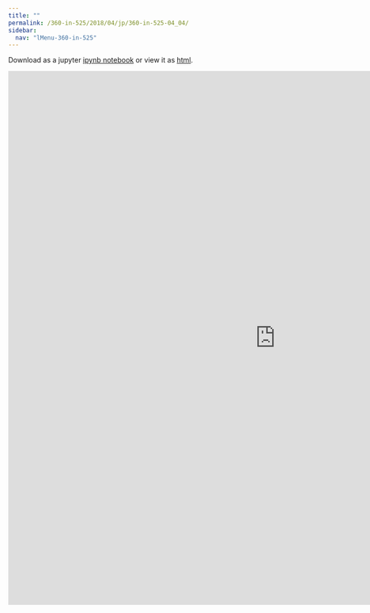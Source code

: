 ```yaml
---
title: ""
permalink: /360-in-525/2018/04/jp/360-in-525-04_04/
sidebar:
  nav: "lMenu-360-in-525"
---
```


Download as a jupyter [ipynb notebook](https://lamastex.github.io/scalable-data-science/360-in-525/2018/04/jp/360-in-525-04_04.ipynb) or view it as [html](https://lamastex.github.io/scalable-data-science/360-in-525/2018/04/jp/360-in-525-04_04.html).

<iframe src="https://lamastex.github.io/scalable-data-science/360-in-525/2018/04/jp/360-in-525-04_04.html" width="1080" height="1080" frameborder="0"></iframe>

